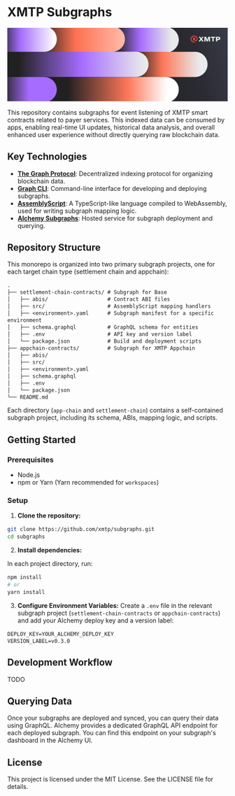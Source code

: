 # XMTP Subgraphs

![XMTP Banner](.github/xmtp-banner.png)

This repository contains subgraphs for event listening of XMTP smart contracts related to payer services. This indexed data can be consumed by apps, enabling real-time UI updates, historical data analysis, and overall enhanced user experience without directly querying raw blockchain data.

## Key Technologies

-   **[The Graph Protocol](https://thegraph.com/)**: Decentralized indexing protocol for organizing blockchain data.
-   **[Graph CLI](https://github.com/graphprotocol/graph-cli)**: Command-line interface for developing and deploying subgraphs.
-   **[AssemblyScript](https://www.assemblyscript.org/)**: A TypeScript-like language compiled to WebAssembly, used for writing subgraph mapping logic.
-   **[Alchemy Subgraphs](https://www.alchemy.com/subgraphs)**: Hosted service for subgraph deployment and querying.

## Repository Structure

This monorepo is organized into two primary subgraph projects, one for each target chain type (settlement chain and appchain):

```text
.
├── settlement-chain-contracts/ # Subgraph for Base
│   ├── abis/                   # Contract ABI files
│   ├── src/                    # AssemblyScript mapping handlers
│   ├── <environment>.yaml      # Subgraph manifest for a specific environment
│   ├── schema.graphql          # GraphQL schema for entities
│   ├── .env                    # API key and version label
│   └── package.json            # Build and deployment scripts
├── appchain-contracts/         # Subgraph for XMTP Appchain
│   ├── abis/
│   ├── src/
│   ├── <environment>.yaml
│   ├── schema.graphql
│   ├── .env
│   └── package.json
└── README.md
```

Each directory (`app-chain` and `settlement-chain`) contains a self-contained subgraph project, including its schema, ABIs, mapping logic, and scripts.

## Getting Started

### Prerequisites

-   Node.js
-   npm or Yarn (Yarn recommended for `workspaces`)

### Setup

1.  **Clone the repository:**

```bash
git clone https://github.com/xmtp/subgraphs.git
cd subgraphs
```

2.  **Install dependencies:**

In each project directory, run:

```bash
npm install
# or
yarn install
```

3.  **Configure Environment Variables:** Create a `.env` file in the relevant subgraph project (`settlement-chain-contracts` or `appchain-contracts`) and add your Alchemy deploy key and a version label:

```text
DEPLOY_KEY=YOUR_ALCHEMY_DEPLOY_KEY
VERSION_LABEL=v0.3.0
```

## Development Workflow

TODO

## Querying Data

Once your subgraphs are deployed and synced, you can query their data using GraphQL. Alchemy provides a dedicated GraphQL API endpoint for each deployed subgraph. You can find this endpoint on your subgraph's dashboard in the Alchemy UI.

## License

This project is licensed under the MIT License. See the LICENSE file for details.
